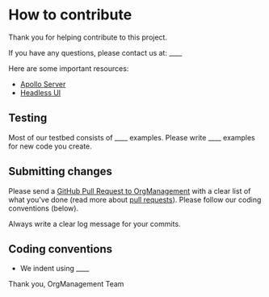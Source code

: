 # How to contribute

Thank you for helping contribute to this project.

If you have any questions, please contact us at: ____

Here are some important resources:

  * [Apollo Server](https://www.apollographql.com/docs/apollo-server/)
  * [Headless UI](https://headlessui.dev/)

## Testing

Most of our testbed consists of ____ examples. Please write ____ examples for new code you create.

## Submitting changes

Please send a [GitHub Pull Request to OrgManagement](https://github.com/callumhauber/OrgManagement/pull/new/master) with a clear list of what you've done (read more about [pull requests](http://help.github.com/pull-requests/)). Please follow our coding conventions (below).

Always write a clear log message for your commits.

## Coding conventions

  * We indent using ____

Thank you,
OrgManagement Team
